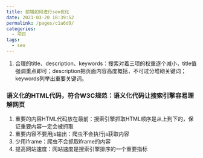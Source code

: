 ```yaml
---
title: 前端如何进行seo优化
date: 2021-03-20 18:39:52
permalink: /pages/c1a6d9/
categories:
  - 项目
tags:
  - seo
---
```

1. 合理的title、description、keywords：搜索对着三项的权重逐个减小，title值强调重点即可；description把页面内容高度概括，不可过分堆砌关键词；keywords列举出重要关键词。

### 语义化的HTML代码，符合W3C规范：语义化代码让搜索引擎容易理解网页

1. 重要的内容HTML代码放在最前：搜索引擎抓取HTML顺序是从上到下的，保证重要内容一定会被抓取
2. 重要内容不要用js输出：爬虫不会执行js获取内容  
3. 少用iframe：爬虫不会抓取iframe的内容 
4. 提高网站速度：网站速度是搜索引擎排序的一个重要指标